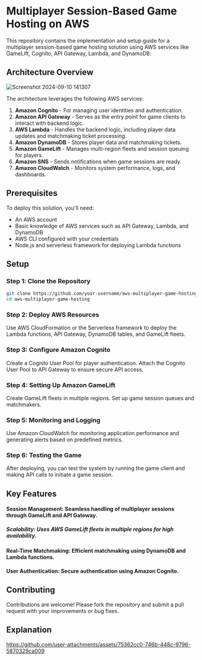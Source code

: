 # Multiplayer Session-Based Game Hosting on AWS

This repository contains the implementation and setup guide for a multiplayer session-based game hosting solution using AWS services like GameLift, Cognito, API Gateway, Lambda, and DynamoDB.

## Architecture Overview


![Screenshot 2024-09-10 141307](https://github.com/user-attachments/assets/21e92aae-0d37-47f7-852a-ad53d8888c72)


The architecture leverages the following AWS services:

1. **Amazon Cognito** - For managing user identities and authentication.
2. **Amazon API Gateway** - Serves as the entry point for game clients to interact with backend logic.
3. **AWS Lambda** - Handles the backend logic, including player data updates and matchmaking ticket processing.
4. **Amazon DynamoDB** - Stores player data and matchmaking tickets.
5. **Amazon GameLift** - Manages multi-region fleets and session queuing for players.
6. **Amazon SNS** - Sends notifications when game sessions are ready.
7. **Amazon CloudWatch** - Monitors system performance, logs, and dashboards.

## Prerequisites

To deploy this solution, you'll need:

- An AWS account
- Basic knowledge of AWS services such as API Gateway, Lambda, and DynamoDB
- AWS CLI configured with your credentials
- Node.js and serverless framework for deploying Lambda functions

## Setup

### Step 1: Clone the Repository

```bash
git clone https://github.com/your-username/aws-multiplayer-game-hosting.git
cd aws-multiplayer-game-hosting

```
### Step 2: Deploy AWS Resources
Use AWS CloudFormation or the Serverless framework to deploy the Lambda functions, API Gateway, DynamoDB tables, and GameLift fleets.


### Step 3: Configure Amazon Cognito
Create a Cognito User Pool for player authentication.
Attach the Cognito User Pool to API Gateway to ensure secure API access.
### Step 4: Setting Up Amazon GameLift
Create GameLift fleets in multiple regions.
Set up game session queues and matchmakers.
### Step 5: Monitoring and Logging
Use Amazon CloudWatch for monitoring application performance and generating alerts based on predefined metrics.
### Step 6: Testing the Game
After deploying, you can test the system by running the game client and making API calls to initiate a game session.

## Key Features
#### Session Management: Seamless handling of multiplayer sessions through GameLift and API Gateway.
##### Scalability: Uses AWS GameLift fleets in multiple regions for high availability.
#### Real-Time Matchmaking: Efficient matchmaking using DynamoDB and Lambda functions.
#### User Authentication: Secure authentication using Amazon Cognito.
## Contributing
Contributions are welcome! Please fork the repository and submit a pull request with your improvements or bug fixes.

## Explanation
https://github.com/user-attachments/assets/75362cc0-746b-448c-9796-5870329ca009
